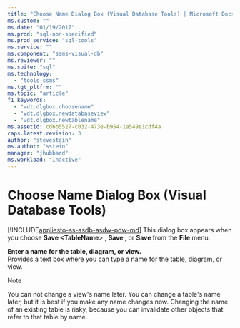 ```yaml
---
title: "Choose Name Dialog Box (Visual Database Tools) | Microsoft Docs"
ms.custom: ""
ms.date: "01/19/2017"
ms.prod: "sql-non-specified"
ms.prod_service: "sql-tools"
ms.service: ""
ms.component: "ssms-visual-db"
ms.reviewer: ""
ms.suite: "sql"
ms.technology: 
  - "tools-ssms"
ms.tgt_pltfrm: ""
ms.topic: "article"
f1_keywords: 
  - "vdt.dlgbox.choosename"
  - "vdt.dlgbox.newdatabaseview"
  - "vdt.dlgbox.newtablename"
ms.assetid: cd6b5527-c032-473e-b954-1a549e1cdf4a
caps.latest.revision: 3
author: "stevestein"
ms.author: "sstein"
manager: "jhubbard"
ms.workload: "Inactive"
---
```

# Choose Name Dialog Box (Visual Database Tools)
[!INCLUDE[appliesto-ss-asdb-asdw-pdw-md](../../includes/appliesto-ss-asdb-asdw-pdw-md.md)]
This dialog box appears when you choose **Save \<TableName**> , **Save <DiagramName>**, or **Save <ViewName>** from the **File** menu.  
  
**Enter a name for the table, diagram, or view.**  
Provides a text box where you can type a name for the table, diagram, or view.  
  
> [!NOTE]  
> You can not change a view's name later. You can change a table's name later, but it is best if you make any name changes now. Changing the name of an existing table is risky, because you can invalidate other objects that refer to that table by name.  
  
